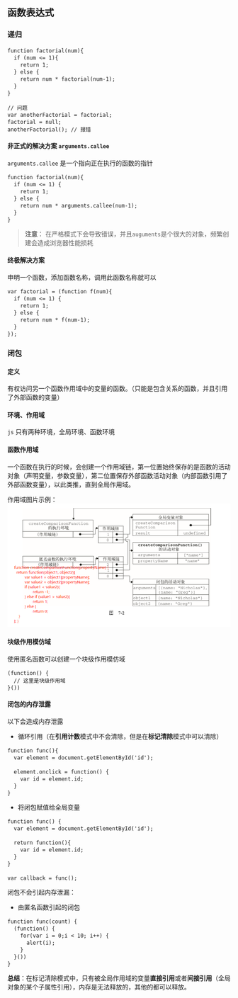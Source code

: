 ## 函数表达式

### 递归

```
function factorial(num){     
  if (num <= 1){         
    return 1;
  } else {
    return num * factorial(num-1);
  }
} 

// 问题
var anotherFactorial = factorial;
factorial = null;
anotherFactorial(); // 报错
```
#### 非正式的解决方案 `arguments.callee`

`arguments.callee` 是一个指向正在执行的函数的指针

```
function factorial(num){
  if (num <= 1) {
    return 1;
  } else {
    return num * arguments.callee(num-1);     
  }
}
```

> **注意**： 在严格模式下会导致错误，并且`auguments`是个很大的对象，频繁创建会造成浏览器性能损耗

#### 终极解决方案

申明一个函数，添加函数名称，调用此函数名称就可以

```
var factorial = (function f(num){
  if (num <= 1) {
    return 1;
  } else {
    return num * f(num-1);
  }
}); 
```

### 闭包

#### 定义

有权访问另一个函数作用域中的变量的函数。（只能是包含关系的函数，并且引用了外部函数的变量）

#### 环境、作用域

`js` 只有两种环境，全局环境、函数环境

#### 函数作用域

一个函数在执行的时候，会创建一个作用域链，第一位置始终保存的是函数的活动对象（声明变量，参数变量），第二位置保存外部函数活动对象（内部函数引用了外部函数变量），以此类推，直到全局作用域。

作用域图片示例：
![avatar](../image/fun_connect.png)

#### 块级作用模仿域

使用匿名函数可以创建一个块级作用模仿域

```
(function() {
  // 这里是块级作用域
}())
```

#### 闭包的内存泄露

以下会造成内存泄露
- 循环引用（在**引用计数**模式中不会清除，但是在**标记清除**模式中可以清除）
```
function func(){
  var element = document.getElementById('id');
  
  element.onclick = function() {
    var id = element.id;
  }
}
```

- 将闭包赋值给全局变量
```
function func() {
  var element = document.getElementById('id');

  return function(){
    var id = element.id;
  }
}

var callback = func();
```

闭包不会引起内存泄漏：
- 由匿名函数引起的闭包
```
function func(count) {
  (function() {
    for(var i = 0;i < 10; i++) {
      alert(i);
    }
  }())
}
```

**总结**：在标记清除模式中，只有被全局作用域的变量**直接引用**或者**间接引用**（全局对象的某个子属性引用），内存是无法释放的，其他的都可以释放。






















